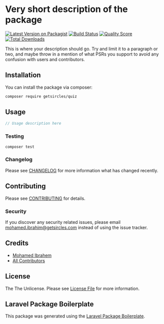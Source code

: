 # Very short description of the package

[![Latest Version on Packagist](https://img.shields.io/packagist/v/getsircles/quiz.svg?style=flat-square)](https://packagist.org/packages/getsircles/quiz)
[![Build Status](https://img.shields.io/travis/getsircles/quiz/master.svg?style=flat-square)](https://travis-ci.org/getsircles/quiz)
[![Quality Score](https://img.shields.io/scrutinizer/g/getsircles/quiz.svg?style=flat-square)](https://scrutinizer-ci.com/g/getsircles/quiz)
[![Total Downloads](https://img.shields.io/packagist/dt/getsircles/quiz.svg?style=flat-square)](https://packagist.org/packages/getsircles/quiz)

This is where your description should go. Try and limit it to a paragraph or two, and maybe throw in a mention of what PSRs you support to avoid any confusion with users and contributors.

## Installation

You can install the package via composer:

```bash
composer require getsircles/quiz
```

## Usage

``` php
// Usage description here
```

### Testing

``` bash
composer test
```

### Changelog

Please see [CHANGELOG](CHANGELOG.md) for more information what has changed recently.

## Contributing

Please see [CONTRIBUTING](CONTRIBUTING.md) for details.

### Security

If you discover any security related issues, please email mohamed.ibrahim@getsircles.com instead of using the issue tracker.

## Credits

- [Mohamed Ibrahem](https://github.com/getsircles)
- [All Contributors](../../contributors)

## License

The The Unlicense. Please see [License File](LICENSE.md) for more information.

## Laravel Package Boilerplate

This package was generated using the [Laravel Package Boilerplate](https://laravelpackageboilerplate.com).